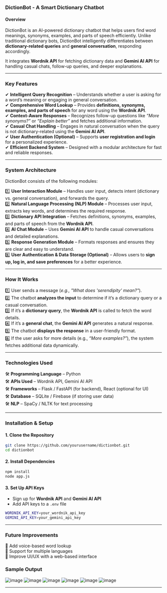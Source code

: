 ### **DictionBot - A Smart Dictionary Chatbot**  

#### **Overview**  
DictionBot is an AI-powered dictionary chatbot that helps users find word meanings, synonyms, examples, and parts of speech efficiently. Unlike traditional dictionary bots, DictionBot intelligently differentiates between **dictionary-related queries** and **general conversation**, responding accordingly.  

It integrates **Wordnik API** for fetching dictionary data and **Gemini AI API** for handling casual chats, follow-up queries, and deeper explanations.  

---

### **Key Features**  

✔ **Intelligent Query Recognition** – Understands whether a user is asking for a word’s meaning or engaging in general conversation.  
✔ **Comprehensive Word Lookup** – Provides **definitions, synonyms, examples, and parts of speech** for any word using the **Wordnik API**.  
✔ **Context-Aware Responses** – Recognizes follow-up questions like *“More synonyms?”* or *“Explain better”* and fetches additional information.  
✔ **Casual Chat Handling** – Engages in natural conversation when the query is not dictionary-related using the **Gemini AI API**.  
✔ **User Authentication (Optional)** – Supports **user registration and login** for a personalized experience.  
✔ **Efficient Backend System** – Designed with a modular architecture for fast and reliable responses.  

---

### **System Architecture**  
DictionBot consists of the following modules:  

1️⃣ **User Interaction Module** – Handles user input, detects intent (dictionary vs. general conversation), and forwards the query.  
2️⃣ **Natural Language Processing (NLP) Module** – Processes user input, extracts key words, and determines the required response.  
3️⃣ **Dictionary API Integration** – Fetches definitions, synonyms, examples, and parts of speech from the **Wordnik API**.  
4️⃣ **AI Chat Module** – Uses **Gemini AI API** to handle casual conversations and detailed explanations.  
5️⃣ **Response Generation Module** – Formats responses and ensures they are clear and easy to understand.  
6️⃣ **User Authentication & Data Storage (Optional)** – Allows users to **sign up, log in, and save preferences** for a better experience.  

---

### **How It Works**  
1️⃣ User sends a message (*e.g., "What does 'serendipity' mean?"*).  
2️⃣ The chatbot **analyzes the input** to determine if it’s a dictionary query or a casual conversation.  
3️⃣ If it’s a **dictionary query**, the **Wordnik API** is called to fetch the word details.  
4️⃣ If it’s a **general chat**, the **Gemini AI API** generates a natural response.  
5️⃣ The chatbot **displays the response** in a user-friendly format.  
6️⃣ If the user asks for more details (e.g., *“More examples?”*), the system fetches additional data dynamically.  

---

### **Technologies Used**  
🛠 **Programming Language** – Python  
🛠 **APIs Used** – Wordnik API, Gemini AI API  
🛠 **Frameworks** – Flask / FastAPI (for backend), React (optional for UI)  
🛠 **Database** – SQLite / Firebase (if storing user data)  
🛠 **NLP** – SpaCy / NLTK for text processing  

---

### **Installation & Setup**  
#### **1. Clone the Repository**  
```sh
git clone https://github.com/yourusername/dictionbot.git
cd dictionbot
```
#### **2. Install Dependencies**  
```sh
npm install
node app.js
```
#### **3. Set Up API Keys**  
- Sign up for **Wordnik API** and **Gemini AI API**  
- Add API keys to a `.env` file  
```sh
WORDNIK_API_KEY=your_wordnik_api_key
GEMINI_API_KEY=your_gemini_api_key
```
---

### **Future Improvements**  
🔹 Add voice-based word lookup  
🔹 Support for multiple languages  
🔹 Improve UI/UX with a web-based interface  

### **Sample Output**
![image](https://github.com/user-attachments/assets/04b599fb-0aba-418d-aff5-e4af7c36a1c6)
![image](https://github.com/user-attachments/assets/83b370d0-a784-4f8f-b2e5-4108c7d1a0c9)
![image](https://github.com/user-attachments/assets/cbc238c2-7c14-4c03-b85a-1b31db36fe21)
![image](https://github.com/user-attachments/assets/f237afdf-2a31-4d09-a8c4-b383ee2fea8e)
![image](https://github.com/user-attachments/assets/675cc24a-8984-4a4f-99c9-5ebdcf9bc3b7)
![image](https://github.com/user-attachments/assets/6d9b1fee-4e13-4ac8-b075-bb5efda518fb)



---
